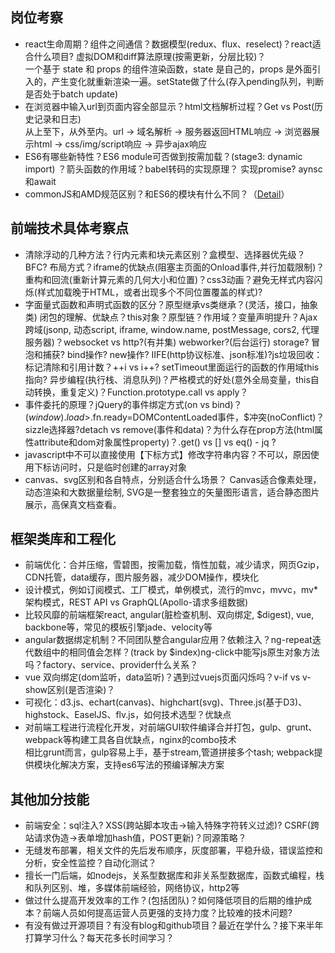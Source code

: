 ## 岗位考察
* react生命周期？组件之间通信？数据模型(redux、flux、reselect)？react适合什么项目? 虚拟DOM和diff算法原理(按需更新，分层比较)？  
  一个基于 state 和 props 的组件渲染函数，state 是自己的，props 是外面引入的，产生变化就重新渲染一遍。setState做了什么(存入pending队列，判断是否处于batch update)
* 在浏览器中输入url到页面内容全部显示？html文档解析过程？Get vs Post(历史记录和日志)  
  从上至下，从外至内。url -> 域名解析 -> 服务器返回HTML响应 -> 浏览器展示html -> css/img/script响应 -> 异步ajax响应
* ES6有哪些新特性？ES6 module可否做到按需加载？(stage3: dynamic import) ？箭头函数的作用域？babel转码的实现原理？
  实现promise? aynsc和await
* commonJS和AMD规范区别？和ES6的模块有什么不同？（[Detail](../../structure/README.md)）

## 前端技术具体考察点
* 清除浮动的几种方法？行内元素和块元素区别？盒模型、选择器优先级？BFC? 布局方式？iframe的优缺点(阻塞主页面的Onload事件,并行加载限制)？重构和回流(重新计算元素的几何大小和位置)？css3动画？避免无样式内容闪烁(样式加载晚于HTML，或者出现多个不同位置覆盖的样式)?
* 字面量式函数和声明式函数的区分？原型继承vs类继承？(灵活，接口，抽象类) 闭包的理解、优缺点？this对象？原型链？作用域？变量声明提升？Ajax跨域(jsonp, 动态script, iframe, window.name, postMessage, cors2, 代理服务器)？websocket vs http?(有并集) webworker?(后台运行) storage? 冒泡和捕获? bind操作? new操作? IIFE(http协议标准、json标准)?js垃圾回收：标记清除和引用计数？++i vs i++? setTimeout里面运行的函数的作用域this指向? 异步编程(执行栈、消息队列)？严格模式的好处(意外全局变量，this自动转换，重复定义)？Function.prototype.call vs apply？
* 事件委托的原理？jQuery的事件绑定方式(on vs bind)？$(window).load>$.fn.ready=DOMContentLoaded事件，$冲突(noConflict)？sizzle选择器?detach vs remove(事件和data)？为什么存在prop方法(html属性attribute和dom对象属性property)？.get() vs [] vs eq() - jq ?
* javascript中不可以直接使用【下标方式】修改字符串内容？不可以，原因使用下标访问时，只是临时创建的array对象
* canvas、svg区别和各自特点，分别适合什么场景？
  Canvas适合像素处理，动态渲染和大数据量绘制, SVG是一整套独立的矢量图形语言，适合静态图片展示，高保真文档查看。

## 框架类库和工程化
* 前端优化：合并压缩，雪碧图，按需加载，惰性加载，减少请求，网页Gzip，CDN托管，data缓存，图片服务器，减少DOM操作，模块化
* 设计模式，例如订阅模式、工厂模式，单例模式，流行的mvc，mvvc，mv*架构模式，REST API vs GraphQL(Apollo-请求多组数据)
* 比较风靡的前端框架react, angular(脏检查机制、双向绑定, $digest), vue, backbone等，常见的模板引擎jade、velocity等
* angular数据绑定机制？不同团队整合angular应用？依赖注入？ng-repeat迭代数组中的相同值会怎样？(track by $index)ng-click中能写js原生对象方法吗？factory、service、provider什么关系？
* vue 双向绑定(dom监听，data监听)？遇到过vuejs页面闪烁吗？v-if vs v-show区别(是否渲染)？
* 可视化：d3.js、echart(canvas)、highchart(svg)、Three.js(基于D3)、highstock、EaselJS、flv.js，如何技术选型？优缺点
* 对前端工程进行流程化开发，对前端GUI软件编译合并打包，gulp、grunt、webpack等构建工具各自优缺点，nginx的combo技术  
  相比grunt而言，gulp容易上手，基于stream,管道拼接多个tash; webpack提供模块化解决方案，支持es6写法的预编译解决方案  

## 其他加分技能
* 前端安全：sql注入? XSS(跨站脚本攻击->输入特殊字符转义过滤)? CSRF(跨站请求伪造->表单增加hash值，POST更新)？同源策略？
* 无缝发布部署，相关文件的先后发布顺序，灰度部署，平稳升级，错误监控和分析，安全性监控？自动化测试？
* 擅长一门后端，如nodejs，关系型数据库和非关系型数据库，函数式编程，栈和队列区别、堆，多媒体前端经验，网络协议，http2等
* 做过什么提高开发效率的工作？(包括团队)？如何降低项目的后期的维护成本？前端人员如何提高运营人员更强的支持力度？比较难的技术问题?
* 有没有做过开源项目？有没有blog和github项目？最近在学什么？接下来半年打算学习什么？每天花多长时间学习？
